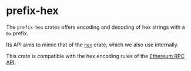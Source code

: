 # prefix-hex

The `prefix-hex` crates offers encoding and decoding of hex strings with a `0x` prefix.

Its API aims to mimic that of the [`hex`](https://docs.rs/hex/latest/hex/) crate, which we also use internally.

This crate is compatible with the hex encoding rules of the [Ethereum RPC API](https://eth.wiki/json-rpc/API#hex-value-encoding).
